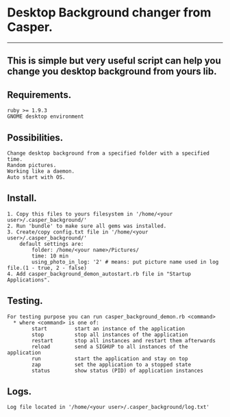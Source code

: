 # Desktop Background changer from Casper.
* * *

## This is simple but very useful script can help you change you desktop background from yours lib.


## Requirements.
    ruby >= 1.9.3
    GNOME desktop environment
    
## Possibilities.
    Change desktop background from a specified folder with a specified time.
    Random pictures.
    Working like a daemon.
    Auto start with OS.
    
## Install.
    1. Copy this files to yours filesystem in '/home/<your user>/.casper_background/'
    2. Run 'bundle' to make sure all gems was installed.
    3. Create/copy config.txt file in '/home/<your user>/.casper_background/'
        default settings are: 
            folder: /home/<your name>/Pictures/
            time: 10 min
            using_photo_in_log: '2' # means: put picture name used in log file.(1 - true, 2 - false)
    4. Add casper_background_demon_autostart.rb file in "Startup Applications".

## Testing.
    For testing purpose you can run casper_background_demon.rb <command>
      * where <command> is one of:
            start         start an instance of the application
            stop          stop all instances of the application
            restart       stop all instances and restart them afterwards
            reload        send a SIGHUP to all instances of the application
            run           start the application and stay on top
            zap           set the application to a stopped state
            status        show status (PID) of application instances

## Logs.
    Log file located in '/home/<your user>/.casper_background/log.txt'